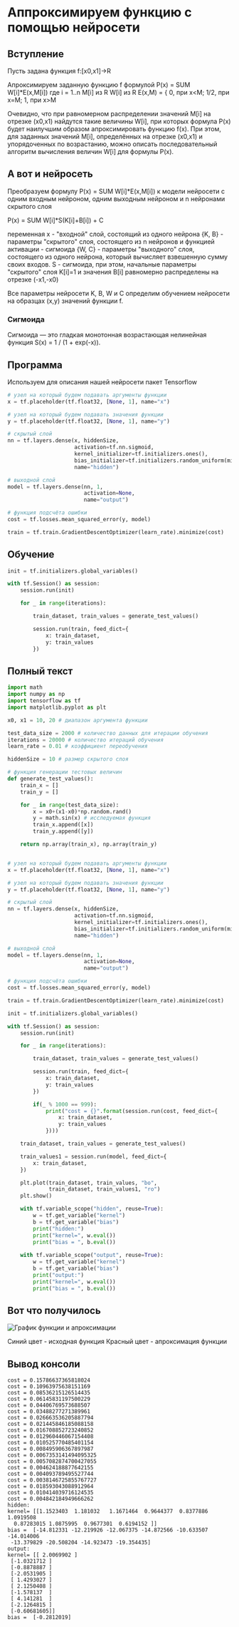 # Аппроксимируем функцию с помощью нейросети

## Вступление

Пусть задана функция f:[x0,x1]->R

Апроксимируем заданную функцию f формулой P(x) = SUM W[i]*E(x,M[i])
где 
i = 1..n
M[i] из R
W[i] из R
E(x,M) = { 0, при x<M; 1/2, при x=M; 1, при x>M

Очевидно, что при равномерном распределении значений M[i] на отрезке (x0,x1) найдутся такие величины W[i], при которых формула P(x) будет наилучшим образом апроксимировать функцию f(x). При этом, для заданных значений M[i], определённых на отрезке (x0,x1) и упорядоченных по возрастанию, можно описать последовательный алгоритм вычисления величин W[i] для формулы P(x).

## А вот и нейросеть

Преобразуем формулу P(x) = SUM W[i]*E(x,M[i]) к модели нейросети с одним входным нейроном, одним выходным нейроном и n нейронами скрытого слоя

P(x) = SUM W[i]*S(K[i]+B[i]) + C

переменная x - "входной" слой, состоящий из одного нейрона
{K, B} - параметры "скрытого" слоя, состоящего из n нейронов и функцией активации - сигмоида
{W, C} - параметры "выходного" слоя, состоящего из одного нейрона, который вычисляет взвешенную сумму своих входов.
S - сигмоида,
при этом, начальные параметры "скрытого" слоя K[i]=1 и значения B[i] равномерно распределены на отрезке (-x1,-x0)

Все параметры нейросети K, B, W и C определим обучением нейросети на образцах (x,y) значений функции f.

### Сигмоида

Сигмоида — это гладкая монотонная возрастающая нелинейная функция
S(x) = 1 / (1 + exp(-x)).

## Программа

Используем для описания нашей нейросети пакет Tensorflow

```python
# узел на который будем подавать аргументы функции
x = tf.placeholder(tf.float32, [None, 1], name="x")

# узел на который будем подавать значения функции
y = tf.placeholder(tf.float32, [None, 1], name="y")

# скрытый слой
nn = tf.layers.dense(x, hiddenSize,
                     activation=tf.nn.sigmoid,
                     kernel_initializer=tf.initializers.ones(),
                     bias_initializer=tf.initializers.random_uniform(minval=-x1, maxval=-x0),
                     name="hidden")

# выходной слой
model = tf.layers.dense(nn, 1,
                        activation=None,
                        name="output")

# функция подсчёта ошибки
cost = tf.losses.mean_squared_error(y, model)

train = tf.train.GradientDescentOptimizer(learn_rate).minimize(cost)

```

## Обучение

```python
init = tf.initializers.global_variables()

with tf.Session() as session:
    session.run(init)

    for _ in range(iterations):

        train_dataset, train_values = generate_test_values()

        session.run(train, feed_dict={
            x: train_dataset,
            y: train_values
        })

```

## Полный текст

```python
import math
import numpy as np
import tensorflow as tf
import matplotlib.pyplot as plt

x0, x1 = 10, 20 # диапазон аргумента функции

test_data_size = 2000 # количество данных для итерации обучения
iterations = 20000 # количество итераций обучения
learn_rate = 0.01 # коэффициент переобучения

hiddenSize = 10 # размер скрытого слоя

# функция генерации тестовых величин
def generate_test_values():
    train_x = []
    train_y = []

    for _ in range(test_data_size):
        x = x0+(x1-x0)*np.random.rand()
        y = math.sin(x) # исследуемая функция
        train_x.append([x])
        train_y.append([y])

    return np.array(train_x), np.array(train_y)


# узел на который будем подавать аргументы функции
x = tf.placeholder(tf.float32, [None, 1], name="x")

# узел на который будем подавать значения функции
y = tf.placeholder(tf.float32, [None, 1], name="y")

# скрытый слой
nn = tf.layers.dense(x, hiddenSize,
                     activation=tf.nn.sigmoid,
                     kernel_initializer=tf.initializers.ones(),
                     bias_initializer=tf.initializers.random_uniform(minval=-x1, maxval=-x0),
                     name="hidden")

# выходной слой
model = tf.layers.dense(nn, 1,
                        activation=None,
                        name="output")

# функция подсчёта ошибки
cost = tf.losses.mean_squared_error(y, model)

train = tf.train.GradientDescentOptimizer(learn_rate).minimize(cost)

init = tf.initializers.global_variables()

with tf.Session() as session:
    session.run(init)

    for _ in range(iterations):

        train_dataset, train_values = generate_test_values()

        session.run(train, feed_dict={
            x: train_dataset,
            y: train_values
        })

        if(_ % 1000 == 999):
            print("cost = {}".format(session.run(cost, feed_dict={
                x: train_dataset,
                y: train_values
            })))

    train_dataset, train_values = generate_test_values()

    train_values1 = session.run(model, feed_dict={
        x: train_dataset,
    })

    plt.plot(train_dataset, train_values, "bo",
             train_dataset, train_values1, "ro")
    plt.show()

    with tf.variable_scope("hidden", reuse=True):
        w = tf.get_variable("kernel")
        b = tf.get_variable("bias")
        print("hidden:")
        print("kernel=", w.eval())
        print("bias = ", b.eval())
    
    with tf.variable_scope("output", reuse=True):
        w = tf.get_variable("kernel")
        b = tf.get_variable("bias")
        print("output:")
        print("kernel=", w.eval())
        print("bias = ", b.eval())
```

## Вот что получилось

![График функции и апроксимации](https://raw.githubusercontent.com/dprotopopov/nnfunc/master/Figure_1.png "График функции и апроксимации")

Синий цвет - исходная функция
Красный цвет - апроксимация функции


## Вывод консоли

```
cost = 0.15786637365818024
cost = 0.10963975638151169
cost = 0.08536215126514435
cost = 0.06145831197500229
cost = 0.04406769573688507
cost = 0.03488277271389961
cost = 0.026663536205887794
cost = 0.021445846185088158
cost = 0.016708852723240852
cost = 0.012960446067154408
cost = 0.010525770485401154
cost = 0.008495906367897987
cost = 0.0067353141494095325
cost = 0.0057082874700427055
cost = 0.004624188877642155
cost = 0.004093789495527744
cost = 0.0038146725855767727
cost = 0.018593043088912964
cost = 0.010414039716124535
cost = 0.004842184949666262
hidden:
kernel= [[1.1523403  1.181032   1.1671464  0.9644377  0.8377886  1.0919508
  0.87283015 1.0875995  0.9677301  0.6194152 ]]
bias =  [-14.812331 -12.219926 -12.067375 -14.872566 -10.633507 -14.014006
 -13.379829 -20.508204 -14.923473 -19.354435]
output:
kernel= [[ 2.0069902 ]
 [-1.0321712 ]
 [-0.8878887 ]
 [-2.0531905 ]
 [ 1.4293027 ]
 [ 2.1250408 ]
 [-1.578137  ]
 [ 4.141281  ]
 [-2.1264815 ]
 [-0.60681605]]
bias =  [-0.2812019]
```
